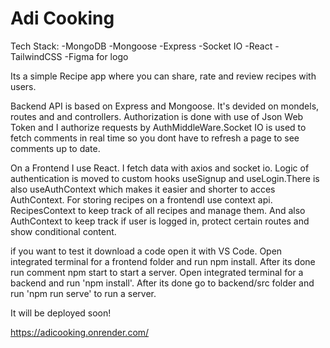 <h1>Adi Cooking</h1>

Tech Stack:
-MongoDB
-Mongoose
-Express
-Socket IO
-React
-TailwindCSS
-Figma for logo

Its a simple Recipe app where you can share, rate and review recipes with users.

Backend API is based on Express and Mongoose. It's devided on mondels, routes and and controllers. Authorization is done with use of Json Web Token and I authorize requests
by AuthMiddleWare.Socket IO is used to fetch comments in real time so you dont have to refresh a page to see comments up to date.

On a Frontend I use React. I fetch data with axios and socket io. Logic of authentication is moved to custom hooks useSignup and useLogin.There is also useAuthContext
which makes it easier and shorter to acces AuthContext. For storing recipes on a frontendI use context api. RecipesContext to keep track of all recipes and manage 
them. And also AuthContext to keep track if user is logged in, protect certain routes and show conditional content. 

if you want to test it download a code open it with VS Code.
Open integrated terminal for a frontend folder and run npm install.
After its done run comment npm start to start a server.
Open integrated terminal for a backend and run 'npm install'.
After its done go to backend/src folder and run 'npm run serve' to run a server.

It will be deployed soon!

https://adicooking.onrender.com/
